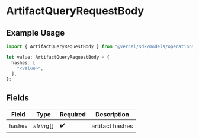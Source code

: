# ArtifactQueryRequestBody

## Example Usage

```typescript
import { ArtifactQueryRequestBody } from "@vercel/sdk/models/operations/artifactquery.js";

let value: ArtifactQueryRequestBody = {
  hashes: [
    "<value>",
  ],
};
```

## Fields

| Field              | Type               | Required           | Description        |
| ------------------ | ------------------ | ------------------ | ------------------ |
| `hashes`           | *string*[]         | :heavy_check_mark: | artifact hashes    |